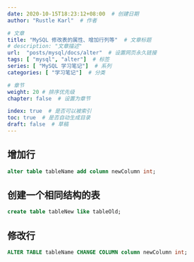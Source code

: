 ```yaml
---
date: 2020-10-15T18:23:12+08:00  # 创建日期
author: "Rustle Karl"  # 作者

# 文章
title: "MySQL 修改表的属性、增加行列等"  # 文章标题
# description: "文章描述"
url:  "posts/mysql/docs/alter"  # 设置网页永久链接
tags: [ "mysql", "alter"]  # 标签
series: [ "MySQL 学习笔记"]  # 系列
categories: [ "学习笔记"]  # 分类

# 章节
weight: 20 # 排序优先级
chapter: false  # 设置为章节

index: true  # 是否可以被索引
toc: true  # 是否自动生成目录
draft: false  # 草稿
---
```


## 增加行

```sql
alter table tableName add column newColumn int;
```

## 创建一个相同结构的表

```sql
create table tableNew like tableOld;
```

## 修改行

```sql
ALTER TABLE tableName CHANGE COLUMN column newColumn int;
```

```sql

```

```sql

```

```sql

```

```sql

```

```sql

```

```sql

```

